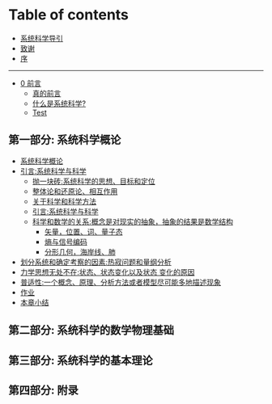 # Table of contents
* [系统科学导引](書/Intro/README.md)
* [致谢](致谢.md)
* [序](序.md)

***

* [0 前言](0%20前言.md)
  * [真的前言](真的前言.md)
  * [什么是系统科学?](什么是系统科学?.md)
  * [Test](Test.md)

## 第一部分: 系统科学概论

* [系统科学概论](書/Intro/Ⅰ%20概论/README.md)
* [引言:系统科学与科学](書/Intro/Ⅰ%20概论/引言/README.md)
  * [抛一块砖:系统科学的思想、目标和定位](Ⅰ%20概论/引言/抛一块砖：系统科学的思想、目标和定位.md)
  * [整体论和还原论、相互作用]()
  * [关于科学和科学方法]()
  * [引言:系统科学与科学]()
  * [科学和数学的关系:概念是对现实的抽象，抽象的结果是数学结构]()
    * [矢量，位置、词、量子态]()
    * [熵与信号编码]()
    * [分形几何，海岸线、肺]()
* [划分系统和确定考察的因素:热寂问题和量纲分析]()
* [力学思想无处不在:状态、状态变化以及状态 变化的原因]()
* [普适性:一个概念、原理、分析方法或者模型尽可能多地描述现象]()
* [作业]()
* [本章小结]()

## 第二部分: 系统科学的数学物理基础

## 第三部分: 系统科学的基本理论

## 第四部分: 附录
